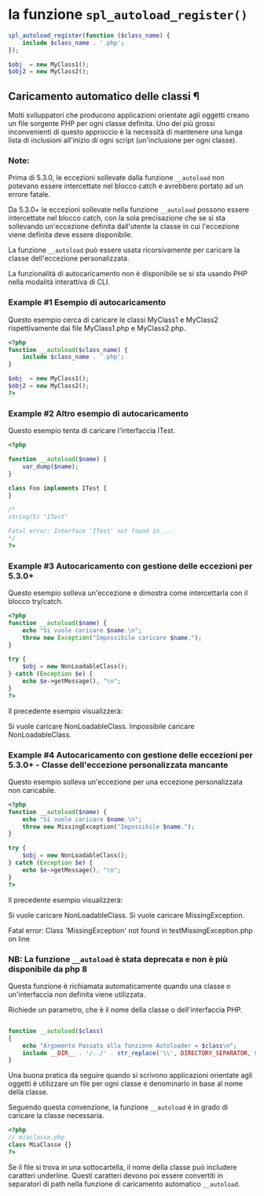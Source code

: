 # la funzione `spl_autoload_register()`

```php
spl_autoload_register(function ($class_name) {
    include $class_name . '.php';
});

$obj  = new MyClass1();
$obj2 = new MyClass2(); 
```

## Caricamento automatico delle classi ¶

Molti sviluppatori che producono applicazioni orientate agli oggetti creano un file sorgente PHP per ogni classe definita. Uno dei più grossi inconvenienti di questo approccio è la necessità di mantenere una lunga lista di inclusioni all'inizio di ogni script (un'inclusione per ogni classe).

### Note:

Prima di 5.3.0, le eccezioni sollevate dalla funzione `__autoload` non potevano essere intercettate nel blocco catch e avrebbero portato ad un errore fatale. 

Da 5.3.0+ le eccezioni sollevate nella funzione `__autoload` possono essere intercettate nel blocco catch, con la sola precisazione che se si sta sollevando un'eccezione definita dall'utente la classe in cui l'eccezione viene definita deve essere disponibile. 

La funzione `__autoload` può essere usata ricorsivamente per caricare la classe dell'eccezione personalizzata.

La funzionalità di autocaricamento non è disponibile se si sta usando PHP nella modalità interattiva di CLI.



### Example #1 Esempio di autocaricamento

Questo esempio cerca di caricare le classi MyClass1 e MyClass2 rispettivamente dai file MyClass1.php e MyClass2.php.

```php
<?php
function __autoload($class_name) {
    include $class_name . '.php';
}

$obj  = new MyClass1();
$obj2 = new MyClass2(); 
?>
```

### Example #2 Altro esempio di autocaricamento

Questo esempio tenta di caricare l'interfaccia ITest.

```php
<?php

function __autoload($name) {
    var_dump($name);
}

class Foo implements ITest {
}

/*
string(5) "ITest"

Fatal error: Interface 'ITest' not found in ...
*/
?>
```

### Example #3 Autocaricamento con gestione delle eccezioni per 5.3.0+

Questo esempio solleva un'eccezione e dimostra come intercettarla con il blocco try/catch.

```php
<?php
function __autoload($name) {
    echo "Si vuole caricare $name.\n";
    throw new Exception("Impossibile caricare $name.");
}

try {
    $obj = new NonLoadableClass();
} catch (Exception $e) {
    echo $e->getMessage(), "\n";
}
?>
```
Il precedente esempio visualizzerà:

Si vuole caricare NonLoadableClass.
Impossibile caricare NonLoadableClass.

### Example #4 Autocaricamento con gestione delle eccezioni per 5.3.0+ - Classe dell'eccezione personalizzata mancante

Questo esempio solleva un'eccezione per una eccezione personalizzata non caricabile.

```php
<?php
function __autoload($name) {
    echo "Si vuole caricare $name.\n";
    throw new MissingException("Impossibile $name.");
}

try {
    $obj = new NonLoadableClass();
} catch (Exception $e) {
    echo $e->getMessage(), "\n";
}
?>
```

Il precedente esempio visualizzerà:

Si vuole caricare NonLoadableClass.
Si vuole caricare MissingException.

Fatal error: Class 'MissingException' not found in testMissingException.php on line 

### NB: La funzione `__autoload` è stata deprecata e non è più disponibile da php 8

Questa funzione è richiamata automaticamente quando una classe o un'interfaccia non definita viene utilizzata.

Richiede un parametro, che è il nome della classe o dell'interfaccia PHP.


```php

function __autoload($class)
{
    echo "Argomento Passato alla funzione Autoloader = $class\n";
    include __DIR__ . '/../' . str_replace('\\', DIRECTORY_SEPARATOR, $class) . '.php';
}

```

Una buona pratica da seguire quando si scrivono applicazioni orientate agli oggetti
è utilizzare un file per ogni classe e denominarlo in base al nome della classe.

Seguendo questa convenzione, la funzione `__autoload` è in grado di caricare la classe necessaria.

```php
<?php
// miaclasse.php
class MiaClasse {}
?>
```

Se il file si trova in una sottocartella, il nome della classe può includere caratteri underline. 
Questi caratteri devono poi essere convertiti in separatori di path nella funzione di caricamento automatico `__autoload`.

